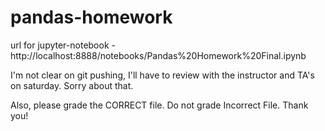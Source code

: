 # pandas-homework

url for jupyter-notebook - http://localhost:8888/notebooks/Pandas%20Homework%20Final.ipynb

I'm not clear on git pushing, I'll have to review with the instructor and TA's on saturday. Sorry about that. 


Also, please grade the CORRECT file. Do not grade Incorrect File. Thank you!
